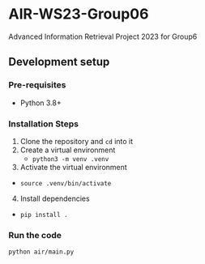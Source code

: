 # AIR-WS23-Group06

Advanced Information Retrieval Project 2023 for Group6

## Development setup

### Pre-requisites

- Python 3.8+

### Installation Steps

1. Clone the repository and `cd` into it
2. Create a virtual environment
   - `python3 -m venv .venv`
3. Activate the virtual environment

- `source .venv/bin/activate`

4. Install dependencies

- `pip install .`

### Run the code

```
python air/main.py
```
